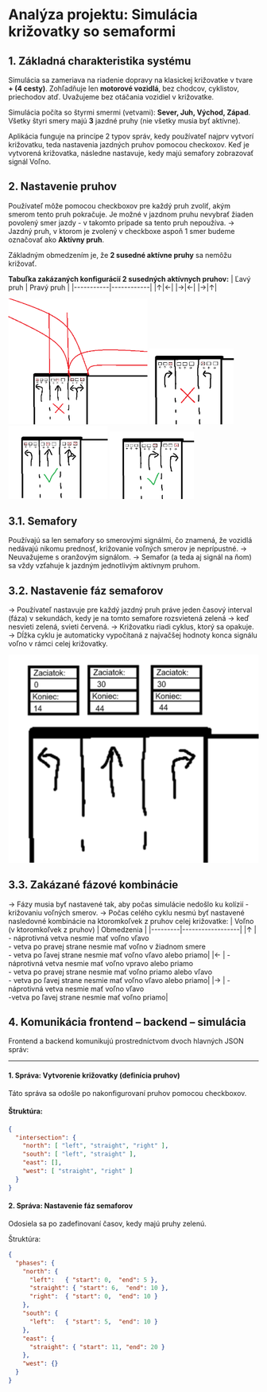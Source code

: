 # Analýza projektu: Simulácia križovatky so semaformi

## 1. Základná charakteristika systému

Simulácia sa zameriava na riadenie dopravy na klasickej križovatke v tvare **+ (4 cesty)**. Zohľadňuje len **motorové vozidlá**, bez chodcov, cyklistov, priechodov atď. Uvažujeme bez otáčania vozidiel v križovatke.

Simulácia počíta so štyrmi smermi (vetvami): **Sever, Juh, Východ, Západ**. Všetky štyri smery majú **3** jazdné pruhy (nie všetky musia byť aktívne).

Aplikácia funguje na princípe 2 typov správ, kedy používateľ najprv vytvorí križovatku, teda nastavenia jazdných pruhov pomocou checkoxov. 
Keď je vytvorená križovatka, následne nastavuje, kedy majú semafory zobrazovať signál Voľno.


## 2. Nastavenie pruhov
Používateľ môže pomocou checkboxov pre každý pruh zvoliť, akým smerom tento pruh pokračuje.
Je možné v jazdnom pruhu nevybrať žiaden povolený smer jazdy - v takomto prípade sa tento pruh nepoužíva. 
   → Jazdný pruh, v ktorom je zvolený v checkboxe aspoň 1 smer budeme označovať ako **Aktívny pruh**.


Základným obmedzením je, že **2 susedné aktívne pruhy** sa nemôžu križovať. 

**Tabuľka zakázaných konfigurácií 2 susedných aktívnych pruhov:**
| Ľavý pruh | Pravý pruh |
|-----------|------------|
|↑|←|
|→|←|
|→|↑|


<img src="intersection_checkboxes_priklad_zakazany_cropped.png" alt="Zakázaná konfigurácia jazdných pruho" width="280">
<img src="intersection_checkboxes_priklad_zakazany2_cropped.png" alt="Zakázaná konfigurácia jazdných pruho" width="170">

<img src="intersection_checkboxes_priklad_povoleny_cropped.png" alt="Povolená konfigurácia jazdných pruhov" width="200">
<img src="intersection_checkboxes_priklad_povoleny2_cropped.png" alt="Povolená konfigurácia jazdných pruhov" width="170">

## 3.1. Semafory

Používajú sa len semafory so smerovými signálmi, čo znamená, že vozidlá nedávajú nikomu prednosť, križovanie voľných smerov je neprípustné.
→ Neuvažujeme s oranžovým signálom.
→ Semafor (a teda aj signál na ňom) sa vždy vzťahuje k jazdným jednotlivým aktívnym pruhom.


## 3.2. Nastavenie fáz semaforov
→ Používateľ nastavuje pre každý jazdný pruh práve jeden časový interval (fáza) v sekundách, kedy je na tomto semafore rozsvietená zelená → keď nesvieti zelená, svieti červená.
→ Križovatku riadi cyklus, ktorý sa opakuje.
→ Dĺžka cyklu je automaticky vypočítaná z najvačšej hodnoty konca signálu voľno v rámci celej križovatky.<br> 

<img src="fazy_priklad.png" alt="Povolená konfigurácia jazdných pruhov">


## 3.3. Zakázané fázové kombinácie
→ Fázy musia byť nastavené tak, aby počas simulácie nedošlo ku kolízií - križovaniu voľných smerov.
→ Počas celého cyklu nesmú byť nastavené nasledovné kombinácie na ktoromkoľvek z pruhov celej križovatke:
| Voľno  <br> (v ktoromkoľvek z pruhov) | Obmedzenia       |
|---------|------------------|
|↑        | - náprotivná vetva nesmie mať voľno vľavo<br> - vetva po pravej strane nesmie mať voľno v žiadnom smere<br> - vetva po ľavej strane nesmie mať voľno vľavo alebo priamo|
|←        | - náprotivná vetva nesmie mať voľno vpravo alebo priamo<br> - vetva po pravej strane nesmie mať voľno priamo alebo vľavo<br> - vetva po ľavej strane nesmie mať voľno vľavo alebo priamo|
|→        | - náprotivná vetva nesmie mať voľno vľavo<br> -vetva po ľavej strane nesmie mať voľno priamo|


## 4. Komunikácia frontend – backend – simulácia

Frontend a backend komunikujú prostredníctvom dvoch hlavných JSON správ:

---

#### 1. Správa: Vytvorenie križovatky (definícia pruhov)

Táto správa sa odošle po nakonfigurovaní pruhov pomocou checkboxov.

#### Štruktúra:
```json
{
  "intersection": {
    "north": [ "left", "straight", "right" ],
    "south": [ "left", "straight" ],
    "east": [],
    "west": [ "straight", "right" ]
  }
}
```

#### 2. Správa: Nastavenie fáz semaforov
Odosiela sa po zadefinovaní časov, kedy majú pruhy zelenú.

Štruktúra:
```json
{
  "phases": {
    "north": {
      "left":   { "start": 0,  "end": 5 },
      "straight": { "start": 6,  "end": 10 },
      "right":  { "start": 0,  "end": 10 }
    },
    "south": {
      "left":   { "start": 5,  "end": 10 }
    },
    "east": {
      "straight": { "start": 11, "end": 20 }
    },
    "west": {}
  }
}
```
